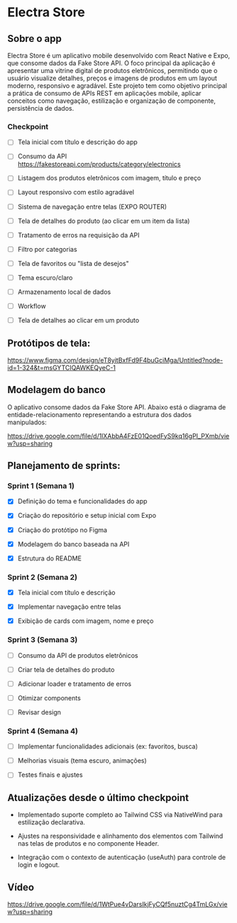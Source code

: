 # Electra Store

## Sobre o app
Electra Store é um aplicativo mobile desenvolvido com React Native e Expo, que consome dados da Fake Store API. O foco principal da aplicação é apresentar uma vitrine digital de produtos eletrônicos, permitindo que o usuário visualize detalhes, preços e imagens de produtos em um layout moderno, responsivo e agradável.
Este projeto tem como objetivo principal a prática de consumo de APIs REST em aplicações mobile, aplicar conceitos como navegação, estilização e organização de componente, persistência de dados. 

### Checkpoint

- [ ] Tela inicial com título e descrição do app

- [ ] Consumo da API https://fakestoreapi.com/products/category/electronics

- [ ] Listagem dos produtos eletrônicos com imagem, título e preço

- [ ] Layout responsivo com estilo agradável

- [ ] Sistema de navegação entre telas (EXPO ROUTER)

- [ ] Tela de detalhes do produto (ao clicar em um item da lista)

- [ ] Tratamento de erros na requisição da API

- [ ] Filtro por categorias

- [ ] Tela de favoritos ou "lista de desejos"

- [ ] Tema escuro/claro 

- [ ]  Armazenamento local de dados

- [ ] Workflow

- [ ] Tela de detalhes ao clicar em um produto
      

## Protótipos de tela: 

https://www.figma.com/design/eT8yitBxfFd9F4buGciMga/Untitled?node-id=1-324&t=msGYTCIQAWKEQyeC-1

## Modelagem do banco

O aplicativo consome dados da Fake Store API. Abaixo está o diagrama de entidade-relacionamento representando a estrutura dos dados manipulados:

https://drive.google.com/file/d/1lXAbbA4FzE01QoedFyS9kq16gPI_PXmb/view?usp=sharing

## Planejamento de sprints: 

### Sprint 1 (Semana 1)
- [x] Definição do tema e funcionalidades do app

- [x] Criação do repositório e setup inicial com Expo

- [x] Criação do protótipo no Figma

- [x] Modelagem do banco baseada na API

- [x] Estrutura do README

### Sprint 2 (Semana 2)
- [x] Tela inicial com título e descrição

- [x] Implementar navegação entre telas

- [x] Exibição de cards com imagem, nome e preço

### Sprint 3 (Semana 3)
- [ ] Consumo da API de produtos eletrônicos

- [ ] Criar tela de detalhes do produto

- [ ] Adicionar loader e tratamento de erros

- [ ] Otimizar components

- [ ] Revisar design


### Sprint 4 (Semana 4)
- [ ] Implementar funcionalidades adicionais (ex: favoritos, busca)

- [ ] Melhorias visuais (tema escuro, animações)

- [ ] Testes finais e ajustes

## Atualizações desde o último checkpoint

- Implementado suporte completo ao Tailwind CSS via NativeWind para estilização declarativa.

- Ajustes na responsividade e alinhamento dos elementos com Tailwind nas telas de produtos e no componente Header.

- Integração com o contexto de autenticação (useAuth) para controle de login e logout.

## Vídeo

https://drive.google.com/file/d/1WtPue4vDarsIkjFyCQf5nuztCg4TmLGx/view?usp=sharing
